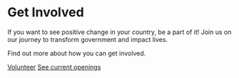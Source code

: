 # Get Involved



If you want to see positive change in your country, be a part of it! Join us on our journey to transform government and impact lives.



Find out more about how you can get involved.



[Volunteer](#)        [See current openings](#)
